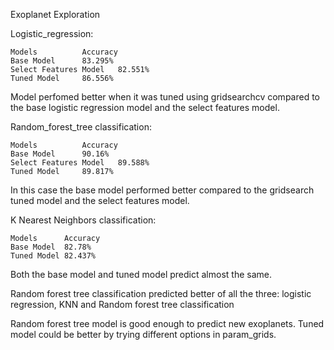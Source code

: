 Exoplanet Exploration


Logistic_regression:

	Models			Accuracy
	Base Model		83.295%
	Select Features Model	82.551%
	Tuned Model		86.556%

Model perfomed better when it was tuned using gridsearchcv compared to the base logistic regression model and the select features model.

Random_forest_tree classification:


	Models			Accuracy
	Base Model		90.16%
	Select Features Model	89.588%
	Tuned Model		89.817%

In this case the base model performed better compared to the gridsearch tuned model and the select features model.

K Nearest Neighbors classification:


	Models		Accuracy
	Base Model	82.78%
	Tuned Model	82.437%

Both the base model and tuned model predict almost the same. 


Random forest tree classification predicted better of all the three: logistic regression, KNN and Random forest tree classification

Random forest tree model is good enough to predict new exoplanets. Tuned model could be better by trying different options in param_grids.